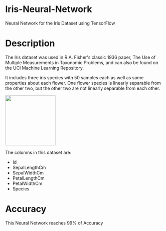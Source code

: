 # Iris-Neural-Network
Neural Network for the Iris Dataset using TensorFlow

# Description

The Iris dataset was used in R.A. Fisher's classic 1936 paper, The Use of Multiple Measurements in Taxonomic Problems, and can also be found on the UCI Machine Learning Repository.

It includes three iris species with 50 samples each as well as some properties about each flower. One flower species is linearly separable from the other two, but the other two are not linearly separable from each other.

<img width=160 src='https://sebastianraschka.com/images/blog/2014/linear-discriminant-analysis/iris_petal_sepal.png'>


The columns in this dataset are:

- Id
- SepalLengthCm
- SepalWidthCm
- PetalLengthCm
- PetalWidthCm
- Species

<h1>Accuracy</h1>

This Neural Network reaches 99% of Accuracy

